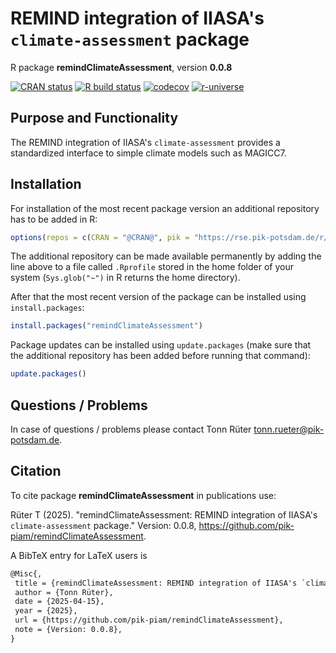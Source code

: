 # REMIND integration of IIASA's `climate-assessment` package

R package **remindClimateAssessment**, version **0.0.8**

[![CRAN status](https://www.r-pkg.org/badges/version/remindClimateAssessment)](https://cran.r-project.org/package=remindClimateAssessment) [![R build status](https://github.com/pik-piam/remindClimateAssessment/workflows/check/badge.svg)](https://github.com/pik-piam/remindClimateAssessment/actions) [![codecov](https://codecov.io/gh/pik-piam/remindClimateAssessment/branch/master/graph/badge.svg)](https://app.codecov.io/gh/pik-piam/remindClimateAssessment) [![r-universe](https://pik-piam.r-universe.dev/badges/remindClimateAssessment)](https://pik-piam.r-universe.dev/builds)

## Purpose and Functionality

The REMIND integration of IIASA's `climate-assessment` provides a standardized interface to simple climate models such as MAGICC7.


## Installation

For installation of the most recent package version an additional repository has to be added in R:

```r
options(repos = c(CRAN = "@CRAN@", pik = "https://rse.pik-potsdam.de/r/packages"))
```
The additional repository can be made available permanently by adding the line above to a file called `.Rprofile` stored in the home folder of your system (`Sys.glob("~")` in R returns the home directory).

After that the most recent version of the package can be installed using `install.packages`:

```r 
install.packages("remindClimateAssessment")
```

Package updates can be installed using `update.packages` (make sure that the additional repository has been added before running that command):

```r 
update.packages()
```

## Questions / Problems

In case of questions / problems please contact Tonn Rüter <tonn.rueter@pik-potsdam.de>.

## Citation

To cite package **remindClimateAssessment** in publications use:

Rüter T (2025). "remindClimateAssessment: REMIND integration of IIASA's `climate-assessment` package." Version: 0.0.8, <https://github.com/pik-piam/remindClimateAssessment>.

A BibTeX entry for LaTeX users is

 ```latex
@Misc{,
  title = {remindClimateAssessment: REMIND integration of IIASA's `climate-assessment` package},
  author = {Tonn Rüter},
  date = {2025-04-15},
  year = {2025},
  url = {https://github.com/pik-piam/remindClimateAssessment},
  note = {Version: 0.0.8},
}
```
